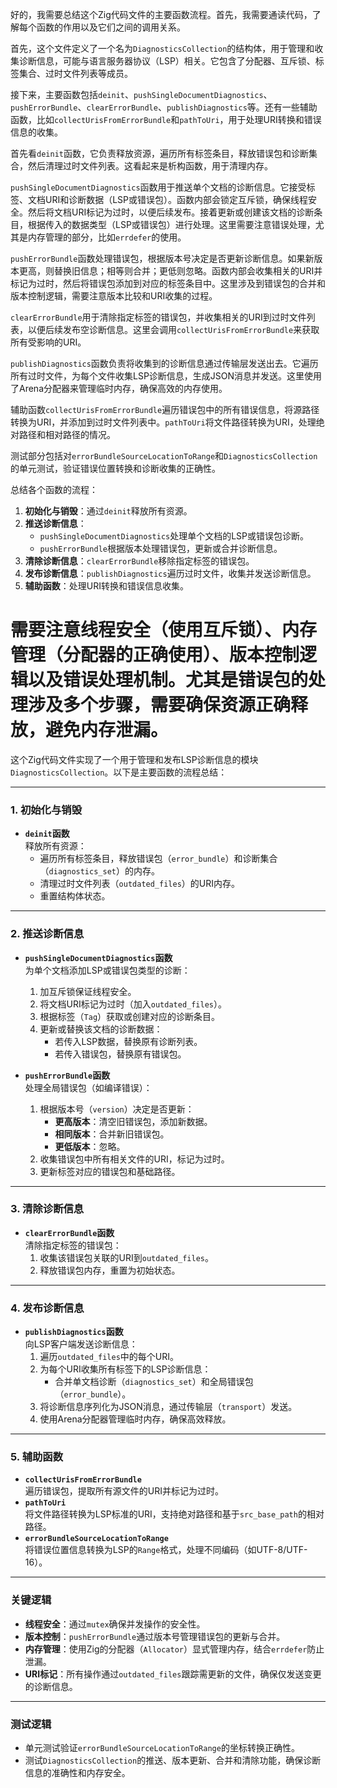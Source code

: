 好的，我需要总结这个Zig代码文件的主要函数流程。首先，我需要通读代码，了解每个函数的作用以及它们之间的调用关系。

首先，这个文件定义了一个名为`DiagnosticsCollection`的结构体，用于管理和收集诊断信息，可能与语言服务器协议（LSP）相关。它包含了分配器、互斥锁、标签集合、过时文件列表等成员。

接下来，主要函数包括`deinit`、`pushSingleDocumentDiagnostics`、`pushErrorBundle`、`clearErrorBundle`、`publishDiagnostics`等。还有一些辅助函数，比如`collectUrisFromErrorBundle`和`pathToUri`，用于处理URI转换和错误信息的收集。

首先看`deinit`函数，它负责释放资源，遍历所有标签条目，释放错误包和诊断集合，然后清理过时文件列表。这看起来是析构函数，用于清理内存。

`pushSingleDocumentDiagnostics`函数用于推送单个文档的诊断信息。它接受标签、文档URI和诊断数据（LSP或错误包）。函数内部会锁定互斥锁，确保线程安全。然后将文档URI标记为过时，以便后续发布。接着更新或创建该文档的诊断条目，根据传入的数据类型（LSP或错误包）进行处理。这里需要注意错误处理，尤其是内存管理的部分，比如`errdefer`的使用。

`pushErrorBundle`函数处理错误包，根据版本号决定是否更新诊断信息。如果新版本更高，则替换旧信息；相等则合并；更低则忽略。函数内部会收集相关的URI并标记为过时，然后将错误包添加到对应的标签条目中。这里涉及到错误包的合并和版本控制逻辑，需要注意版本比较和URI收集的过程。

`clearErrorBundle`用于清除指定标签的错误包，并收集相关的URI到过时文件列表，以便后续发布空诊断信息。这里会调用`collectUrisFromErrorBundle`来获取所有受影响的URI。

`publishDiagnostics`函数负责将收集到的诊断信息通过传输层发送出去。它遍历所有过时文件，为每个文件收集LSP诊断信息，生成JSON消息并发送。这里使用了Arena分配器来管理临时内存，确保高效的内存使用。

辅助函数`collectUrisFromErrorBundle`遍历错误包中的所有错误信息，将源路径转换为URI，并添加到过时文件列表中。`pathToUri`将文件路径转换为URI，处理绝对路径和相对路径的情况。

测试部分包括对`errorBundleSourceLocationToRange`和`DiagnosticsCollection`的单元测试，验证错误位置转换和诊断收集的正确性。

总结各个函数的流程：

1. **初始化与销毁**：通过`deinit`释放所有资源。
2. **推送诊断信息**：
   - `pushSingleDocumentDiagnostics`处理单个文档的LSP或错误包诊断。
   - `pushErrorBundle`根据版本处理错误包，更新或合并诊断信息。
3. **清除诊断信息**：`clearErrorBundle`移除指定标签的错误包。
4. **发布诊断信息**：`publishDiagnostics`遍历过时文件，收集并发送诊断信息。
5. **辅助函数**：处理URI转换和错误信息收集。

需要注意线程安全（使用互斥锁）、内存管理（分配器的正确使用）、版本控制逻辑以及错误处理机制。尤其是错误包的处理涉及多个步骤，需要确保资源正确释放，避免内存泄漏。
================================================
这个Zig代码文件实现了一个用于管理和发布LSP诊断信息的模块`DiagnosticsCollection`。以下是主要函数的流程总结：

---

### **1. 初始化与销毁**
- **`deinit`函数**  
  释放所有资源：  
  - 遍历所有标签条目，释放错误包（`error_bundle`）和诊断集合（`diagnostics_set`）的内存。  
  - 清理过时文件列表（`outdated_files`）的URI内存。  
  - 重置结构体状态。

---

### **2. 推送诊断信息**
- **`pushSingleDocumentDiagnostics`函数**  
  为单个文档添加LSP或错误包类型的诊断：  
  1. 加互斥锁保证线程安全。  
  2. 将文档URI标记为过时（加入`outdated_files`）。  
  3. 根据标签（`Tag`）获取或创建对应的诊断条目。  
  4. 更新或替换该文档的诊断数据：  
     - 若传入LSP数据，替换原有诊断列表。  
     - 若传入错误包，替换原有错误包。

- **`pushErrorBundle`函数**  
  处理全局错误包（如编译错误）：  
  1. 根据版本号（`version`）决定是否更新：  
     - **更高版本**：清空旧错误包，添加新数据。  
     - **相同版本**：合并新旧错误包。  
     - **更低版本**：忽略。  
  2. 收集错误包中所有相关文件的URI，标记为过时。  
  3. 更新标签对应的错误包和基础路径。

---

### **3. 清除诊断信息**
- **`clearErrorBundle`函数**  
  清除指定标签的错误包：  
  1. 收集该错误包关联的URI到`outdated_files`。  
  2. 释放错误包内存，重置为初始状态。

---

### **4. 发布诊断信息**
- **`publishDiagnostics`函数**  
  向LSP客户端发送诊断信息：  
  1. 遍历`outdated_files`中的每个URI。  
  2. 为每个URI收集所有标签下的LSP诊断信息：  
     - 合并单文档诊断（`diagnostics_set`）和全局错误包（`error_bundle`）。  
  3. 将诊断信息序列化为JSON消息，通过传输层（`transport`）发送。  
  4. 使用Arena分配器管理临时内存，确保高效释放。

---

### **5. 辅助函数**
- **`collectUrisFromErrorBundle`**  
  遍历错误包，提取所有源文件的URI并标记为过时。
- **`pathToUri`**  
  将文件路径转换为LSP标准的URI，支持绝对路径和基于`src_base_path`的相对路径。
- **`errorBundleSourceLocationToRange`**  
  将错误位置信息转换为LSP的`Range`格式，处理不同编码（如UTF-8/UTF-16）。

---

### **关键逻辑**
- **线程安全**：通过`mutex`确保并发操作的安全性。  
- **版本控制**：`pushErrorBundle`通过版本号管理错误包的更新与合并。  
- **内存管理**：使用Zig的分配器（`Allocator`）显式管理内存，结合`errdefer`防止泄漏。  
- **URI标记**：所有操作通过`outdated_files`跟踪需更新的文件，确保仅发送变更的诊断信息。

---

### **测试逻辑**
- 单元测试验证`errorBundleSourceLocationToRange`的坐标转换正确性。  
- 测试`DiagnosticsCollection`的推送、版本更新、合并和清除功能，确保诊断信息的准确性和内存安全。